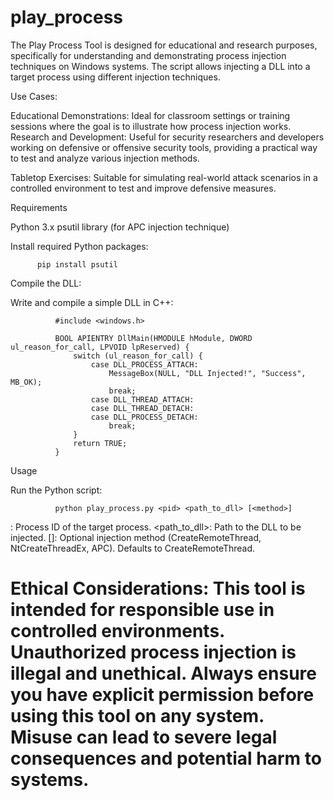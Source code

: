 # play_process
The Play Process Tool is designed for educational and research purposes, specifically for understanding and demonstrating process injection techniques on Windows systems. The script allows injecting a DLL into a target process using different injection techniques.

Use Cases:

Educational Demonstrations: Ideal for classroom settings or training sessions where the goal is to illustrate how process injection works.
Research and Development: Useful for security researchers and developers working on defensive or offensive security tools, providing a practical way to test and analyze various injection methods.

Tabletop Exercises: Suitable for simulating real-world attack scenarios in a controlled environment to test and improve defensive measures.

Requirements

Python 3.x
psutil library (for APC injection technique)

Install required Python packages:

          pip install psutil

Compile the DLL:

Write and compile a simple DLL in C++:


              #include <windows.h>
              
              BOOL APIENTRY DllMain(HMODULE hModule, DWORD  ul_reason_for_call, LPVOID lpReserved) {
                  switch (ul_reason_for_call) {
                      case DLL_PROCESS_ATTACH:
                          MessageBox(NULL, "DLL Injected!", "Success", MB_OK);
                          break;
                      case DLL_THREAD_ATTACH:
                      case DLL_THREAD_DETACH:
                      case DLL_PROCESS_DETACH:
                          break;
                  }
                  return TRUE;
              }


Usage

Run the Python script:

              python play_process.py <pid> <path_to_dll> [<method>]

<pid>: Process ID of the target process.
<path_to_dll>: Path to the DLL to be injected.
[<method>]: Optional injection method (CreateRemoteThread, NtCreateThreadEx, APC). Defaults to CreateRemoteThread.

# Ethical Considerations: This tool is intended for responsible use in controlled environments. Unauthorized process injection is illegal and unethical. Always ensure you have explicit permission before using this tool on any system. Misuse can lead to severe legal consequences and potential harm to systems.


